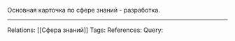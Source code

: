 Основная карточка по сфере знаний - разработка. 
___
Relations: [[Сфера знаний]] 
Tags: 
References: 
Query: 